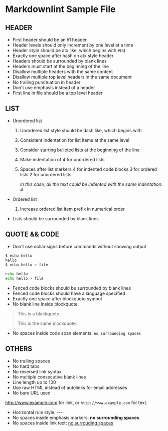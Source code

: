 # Markdownlint Sample File

## HEADER

- First header should be an h1 header
- Header levels should only increment by one level at a time
- Header style should be atx like, which begins with `#`(s)
- Exactly one space after hash on atx style header
- Headers should be surrounded by blank lines
- Headers must start at the beginning of the line
- Disallow multiple headers with the same content
- Disallow multiple top level headers in the same document
- No trailing punctuation in header
- Don't use emphasis instead of a header
- First line in file should be a top level header

## LIST

-   Unordered list
    1.  Unordered list style should be dash like, which begins with `-`
    2.  Consistent indentation for list items at the same level
    3.  Consider starting bulleted lists at the beginning of the line
    4.  Make indentation of 4 for unordered lists
    5.  Spaces after list markers
        4 for indented code blocks
        3 for ordered lists
        2 for unordered lists

        *In this case, all the text could be indented with the same indentation: 4.*

-   Ordered list
    1. Increase ordered list item prefix in numerical order
-   Lists should be surrounded by blank lines

## QUOTE && CODE

- Don't use dollar signs before commands without showing output

```bash
$ echo hello
hello
$ echo hello > file
```

```bash
echo hello
echo hello > file
```

- Fenced code blocks should be surrounded by blank lines
- Fenced code blocks should have a language specified
- Exactly one space after blockquote symbol
- No blank line inside blockquote

> This is a blockquote.
>
> This is the same blockquote.

- No spaces inside code span elements: `no surrounding spaces`

## OTHERS

- No trailing spaces
- No hard tabs
- No reversed link syntax
- No multiple consecutive blank lines
- Line length up to 100
- Use raw HTML instead of autolinks for email addresses
- No bare URL used

<http://www.example.com> for link, or `http://www.example.com` for text.

- Horizontal rule style: ---
- No spaces inside emphasis markers: **no surrounding spaces**
- No spaces inside link text: [no surrouding spaces](http://www.example.com)
